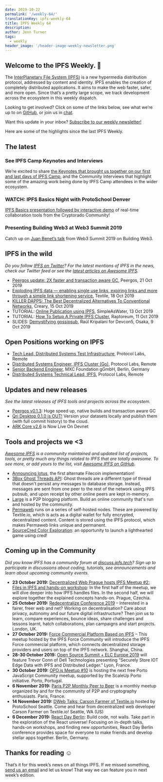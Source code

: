 ```yaml
---
date: 2019-10-22
permalink: '/weekly-64/'
translationKey: ipfs-weekly-64
title: IPFS Weekly 64
description:
author: Jenn Turner
tags:
  - weekly
header_image: '/header-image-weekly-newsletter.png'
---
```


## Welcome to the IPFS Weekly. 👋

The [InterPlanetary File System (IPFS)](https://ipfs.tech/) is a new hypermedia distribution protocol, addressed by content and identity. IPFS enables the creation of completely distributed applications. It aims to make the web faster, safer, and more open. Since that’s a pretty large scope, we track development across the ecosystem in this weekly dispatch.

Looking to get involved? Click on some of the links below, see what we’re up to on [GitHub](https://github.com/ipfs), or join us in [chat](https://riot.im/app/#/room/#ipfs:matrix.org).

Want this update in your inbox? [Subscribe to our weekly newsletter!](http://eepurl.com/gL2Pi5)

Here are some of the highlights since the last IPFS Weekly.

## The latest

### See IPFS Camp Keynotes and Interviews

We’re excited to share [the Keynotes that brought us together on our first and last days of IPFS Camp](https://blog.ipfs.tech/2019-10-14-ipfs-camp-keynotes-interviews/), and the Community Interviews that highlight some of the amazing work being done by IPFS Camp attendees in the wider ecosystem.

### WATCH: IPFS Basics Night with ProtoSchool Denver

[IPFS Basics presentation followed by interactive demo](https://www.youtube.com/watch?v=D3MjB45YZsM&feature=youtu.be) of real-time collaboration tools from the Cryptorado Community!

### Presenting Building Web3 at Web3 Summit 2019

Catch up on [Juan Benet’s talk](https://www.youtube.com/watch?v=pJOG5Ql7ZD0) from Web3 Summit 2019 on Building Web3.

## IPFS in the wild

_Do you follow [IPFS on Twitter](https://twitter.com/IPFSbot)? For the latest mentions of IPFS in the news, check our Twitter feed or see the [latest articles on Awesome IPFS](https://awesome.ipfs.io/articles/)._

- [Peergos update: 2X faster and transaction aware GC](https://peergos.gitlab.io/blog#peergos_release_v013_), Peergos, 21 Oct 2019
- [Exploding IPFS data — enabling single use links, expiring links and more through a simple link shortening service.](https://blog.textile.io/ipfs-experiments-creating-ipfs-links-that-you-can-delete/) Textile, 18 Oct 2019
- [KILLER DAPPS: The Best Decentralized Alternatives To Conventional Networks](https://creary.net/blockchain/@cryptoblog/killer-dapps), Creary, 15 Oct 2019
- TUTORIAL: [Online Publication using IPFS](https://simpleaswater.com/ipfs/tutorials/online_publishing_using_ipld?ref=reddit_ipfs_publication_using_ipld), SimpleAsWater, 13 Oct 2019
- TUTORIAL: [How To Setup A Private IPFS Cluster](https://raptoreum.com/blog/how-to-setup-a-private-ipfs-cluster/), Raptoreum, 11 Oct 2019
- SLIDES: [Demystifying gossipsub](<https://github.com/raulk/talks/blob/master/libp2p%20-%20Devcon5%20-%20Demystifying%20gossipsub%20(Osaka%2C%202019-10-09).pdf>), Raúl Kripalani for Devcon5, Osaka, 9 Oct 2019

## Open Positions working on IPFS

- [Tech Lead, Distributed Systems Test Infrastructure](https://jobs.lever.co/protocol/1ef5b878-573d-44fc-9fe6-c3745597c1fd), Protocol Labs, Remote
- [Distributed Systems Engineer, IPFS Cluster (Go)](https://jobs.lever.co/protocol/29207ca7-76a4-470f-b94a-e24244f9adc1), Protocol Labs, Remote
- [Senior Backend Engineer](https://www.golangprojects.com/golang-go-job-dcr-Senior-Backend-Engineer-Berlin-MXC-Foundation-gGmbH.html), MXC Foundation gGmbH, Berlin, Germany
- [Distributed Systems Technical Lead, IPFS](https://jobs.lever.co/protocol/9283f9b0-de64-4e1f-a221-5d02b0202198), Protocol Labs, Remote

## Updates and new releases

_See the latest releases of IPFS tools and projects across the ecosystem._

- [Peergos v0.1.3](https://alpha.peergos.net/public/peergos/releases/v0.1.3): Huge speed up, native builds and transaction aware GC
- [Qri Desktop 0.1.0 is OUT!](https://qri.io/desktop/) Version your datasets locally and publish them (with full commit history) to the cloud.
- [ARK Core v2.6](https://blog.ark.io/ark-core-v2-6-is-now-live-on-devnet-bfd8798fadf3) is Now Live On Devnet

## Tools and projects we <3

_[Awesome IPFS](https://awesome.ipfs.io/) is a community maintained and updated list of projects, tools, or pretty much any things related to IPFS that are totally awesome. To see more, or add yours to the list, visit [Awesome IPFS on GitHub](https://github.com/ipfs/awesome-ipfs)._

- [Announcing lotus](https://filecoin.io/blog/announcing-lotus/), the first alternate Filecoin implementation!
- [3Box Ghost Threads API](https://docs.3box.io/build/web-apps/messaging/ghost-threads): Ghost threads are a different type of thread that doesn't persist any messages to database storage. Instead, messages are sent from one peer to the rest of the network using IPFS pubsub, and upon receipt by other online peers are kept in-memory.
- [Large](https://gitlab.com/ptoner/large) is a P2P blogging platform. Build an online community that's run and hosted by the community.
- [Permaweb](https://github.com/Permaweb/permaweb) runs on a series of self-hosted nodes. These are powered by Textile.io, which is acts as a digital wallet for fully encrypted, decentralized content. Content is stored using the IPFS protocol, which makes Permaweb links unique and permanent.
- [SourceCred Color Exploration](https://discourse.sourcecred.io/t/sourcecred-color-exploration/292): an opportunity to launch a lighthearted game using cred!

## Coming up in the Community

_Did you know IPFS has a community forum at [discuss.ipfs.tech](https://discuss.ipfs.tech/)? Sign up to participate in discussions about coding, tutorials, see announcements and learn about upcoming community events._

- **23 October 2019:** [Decentralized Web Prague hosts IPFS Meetup #2: Files in IPFS and hands-on workshop](https://www.meetup.com/dweb-prague/events/263909416/): In the first half of the meetup, we will dive deeper into how IPFS handles files. In the second half, we will explore together the explained concepts hands-on. Prague, Czechia.
- **25 October 2019:** [Re­decentra­lize Conference 2019](https://redecentralize.org/events/2019-conference/) – Interested in a fairer, freer web and net? Working on decentralisation? Care about privacy, autonomy and our future digital infrastructure? Then join us to learn, compare experiences, bounce ideas, share challenges and lessons learnt, hatch collaborations, plan campaigns and start projects. London, UK.
- **27 October 2019:** [Force Commercial Platform Based on IPFS](https://www.meetup.com/Shanghai-Decentralized-Systems-Meetup-Group/events/265612157/) – This meetup hosted by the IPFS Force Community will introduce the IPFS Force commercial platform, which connects decentralized storage providers and users on top of the IPFS network. Shanghai, China.
- **28-30 October 2019:** [Open Source Summit + ELC Europe 2019](https://osseu19.sched.com/event/TLD8) will feature Trevor Conn of Dell Technologies presenting “Securely Store IOT Edge Data with IPFS and Distributed Ledger.” Lyon, France.
- **30 October 2019:** [OPO.js Meetup #10](https://www.meetup.com/opo-js/events/265502030/) is hosting the next free Porto JavaScript Community meetup, supported by the ScaleUp Porto initiative. Porto, Portugal.
- **6 November 2019:** [Paris P2P Monthly Peer to Beer](https://p2p.paris/en/event/monthly-3/) is a monthly meetup organized by and for the community of P2P and cryptography enthusiasts. Paris, France.
- **14 November 2019:** [DWeb Talks: Carson Farmer of Textile.io](https://www.meetup.com/ProtoSchool-Seattle-Learn-to-Make-the-Decentralized-Web/events/263590720/) hosted by ProtoSchool Seattle. Come and hear from decentralized web developer Carson Farmer on Textile.io! Seattle, WA (US)
- **6 December 2019:** [React Day Berlin](https://reactday.berlin/): Build code, not walls. Take part in the exploration of the React universe! Focusing on in-depth talks, hands-on workshops, and finding new opportunities, React Day Berlin conference provides space for everyone to make friends and develop stellar apps together. Berlin, Germany.

## Thanks for reading ☺️

That’s it for this week’s news on all things IPFS. If we missed something, [send us an email](mailto:newsletter@ipfs.io) and let us know! That way we can feature you in next week’s edition.
